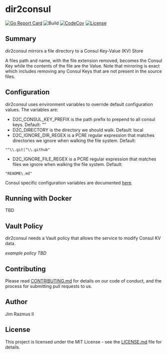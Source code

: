 # dir2consul

[![Go Report Card](https://goreportcard.com/badge/github.com/jimrazmus/dir2consul)](https://goreportcard.com/report/github.com/jimraazmus/dir2consul)
![Build](https://github.com/jimrazmus/dir2consul/workflows/Go/badge.svg?branch=master)
[![CodeCov](https://codecov.io/gh/jimrazmus/dir2consul/branch/master/graph/badge.svg)](https://codecov.io/gh/jimrazmus/dir2consul)
[![License](http://img.shields.io/:license-mit-blue.svg?style=flat-square)](http://badges.mit-license.org)

## Summary

dir2consul mirrors a file directory to a Consul Key-Value (KV) Store

A files path and name, with the file extension removed, becomes the Consul Key while the contents of the file are the Value. Note that mirroring is exact which includes removing any Consul Keys that are not present in the source files.

## Configuration

dir2consul uses environment variables to override default configuration values. The variables are:

* D2C_CONSUL_KEY_PREFIX is the path prefix to prepend to all consul keys. Default: ""
* D2C_DIRECTORY is the directory we should walk. Default: local
* D2C_IGNORE_DIR_REGEX is a PCRE regular expression that matches directories we ignore when walking the file system. Default:

```
"^\\.git|^\\.github"
```

* D2C_IGNORE_FILE_REGEX is a PCRE regular expression that matches files we ignore when walking the file system. Default:

```
"README\.md"
```

Consul specific configuration variables are documented [here](https://www.consul.io/docs/commands/index.html#environment-variables).

## Running with Docker

TBD

## Vault Policy

dir2consul needs a Vault policy that allows the service to modify Consul KV data.

*example policy TBD*

## Contributing

Please read [CONTRIBUTING.md](CONTRIBUTING.md) for details on our code of conduct, and the process for submitting pull requests to us.

## Author

Jim Razmus II

## License

This project is licensed under the MIT License - see the [LICENSE.md](LICENSE.md) file for details.
